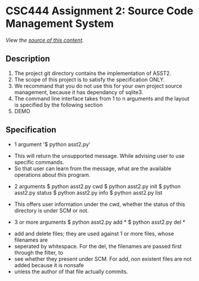 CSC444 Assignment 2: Source Code Management System
==============
*View the [source of this content](http://github.com/zhwzh308/csc444asst2).*

Description
-------------------------
1. The project git directory contains the implementation of ASST2.
2. The scope of this project is to satisfy the specification ONLY.
3. We recommand that you do not use this for your own project source management, because it has dependancy of sqlite3.
4. The command line interface takes from 1 to n arguments and the layout is specified by the following section
5. DEMO

Specification
-------------------------
* 1 argument
    '$ python asst2.py'

- This will return the unsupported message. While advising user to use specific commands.
- So that user can learn from the message, what are the available operations about this program.

* 2 arguments
    $ python asst2.py cwd
    $ python asst2.py init
    $ python asst2.py status
    $ python asst2.py info
    $ python asst2.py list

- This offers user information under the cwd, whether the status of this directory is under SCM or not.

* 3 or more arguments
    $ python asst2.py add *
    $ python asst2.py del *

- add and delete files; they are used against 1 or more files, whose filenames are
- seperated by whitespace. For the del, the filenames are passed first through the filter, to
- see whether they present under SCM. For add, non existent files are not added because it is nonsafe
- unless the author of that file actually commits.
